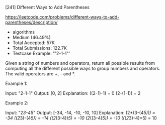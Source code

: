 [241] Different Ways to Add Parentheses  

https://leetcode.com/problems/different-ways-to-add-parentheses/description/

* algorithms
* Medium (46.49%)
* Total Accepted:    57K
* Total Submissions: 122.7K
* Testcase Example:  '"2-1-1"'

Given a string of numbers and operators, return all possible results from computing all the different possible ways to group numbers and operators. The valid operators are +, - and *.

Example 1:


Input: "2-1-1"
Output: [0, 2]
Explanation: 
((2-1)-1) = 0 
(2-(1-1)) = 2

Example 2:


Input: "2*3-4*5"
Output: [-34, -14, -10, -10, 10]
Explanation: 
(2*(3-(4*5))) = -34 
((2*3)-(4*5)) = -14 
((2*(3-4))*5) = -10 
(2*((3-4)*5)) = -10 
(((2*3)-4)*5) = 10


